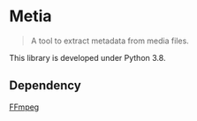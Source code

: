 # Metia
> A tool to extract metadata from media files.

This library is developed under Python 3.8.

## Dependency
[FFmpeg][ffmpeg_url]

[ffmpeg_url]: https://www.ffmpeg.org/
